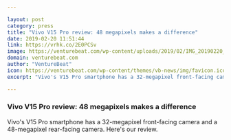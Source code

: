 ```yaml
---

layout: post
category: press
title: "Vivo V15 Pro review: 48 megapixels makes a difference"
date: 2019-02-20 11:51:44
link: https://vrhk.co/2E0PCSv
image: https://venturebeat.com/wp-content/uploads/2019/02/IMG_20190220_023535.jpg?w=1200&strip=all
domain: venturebeat.com
author: "VentureBeat"
icon: https://venturebeat.com/wp-content/themes/vb-news/img/favicon.ico
excerpt: "Vivo's V15 Pro smartphone has a 32-megapixel front-facing camera and a 48-megapixel rear-facing camera. Here's our review."

---
```


### Vivo V15 Pro review: 48 megapixels makes a difference

Vivo's V15 Pro smartphone has a 32-megapixel front-facing camera and a 48-megapixel rear-facing camera. Here's our review.
